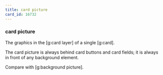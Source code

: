 ```yaml
---
title: card picture
card_id: 16732
---
```


### card picture

The graphics in the [g:card layer] of a single [g:card].

The card picture is always behind card buttons and card fields; it is always in front of any background element.

Compare with [g:background picture]. 